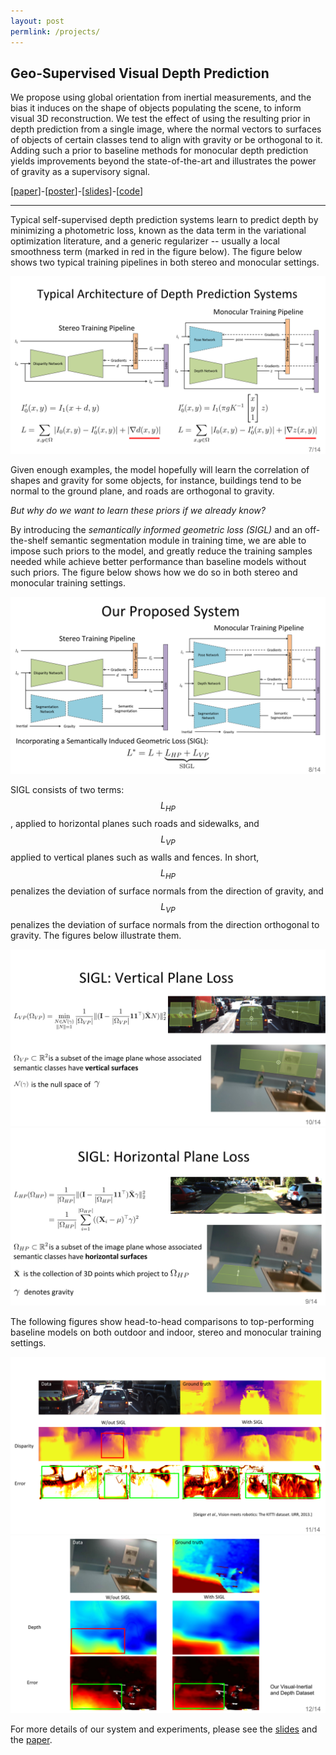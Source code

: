 ```yaml
---
layout: post
permlink: /projects/
---
```


## Geo-Supervised Visual Depth Prediction

We propose using global orientation from inertial measurements, and the bias it induces on the shape of objects populating the scene, to inform visual 3D reconstruction. We test the effect of using the resulting prior in depth prediction from a single image, where the normal vectors to surfaces of objects of certain classes tend to align with gravity or be orthogonal to it. Adding such a prior to baseline methods for monocular depth prediction yields improvements beyond the state-of-the-art and illustrates the power of gravity as a supervisory signal.

\[[paper][icra19_paper]\]-\[[poster][icra19_poster]\]-\[[slides][icra19_slides]\]-\[[code][icra19_code]\]


[icra19_paper]: https://arxiv.org/abs/1807.11130v3.pdf
[icra19_poster]: empty.html
[icra19_slides]: empty.html
[icra19_code]: https://github.com/feixh/GeoSup

---

Typical self-supervised depth prediction systems learn to predict depth by minimizing a photometric loss, known as the data term in the variational optimization literature, and a generic regularizer -- usually a local smoothness term (marked in red in the figure below). The figure below shows two typical training pipelines in both stereo and monocular settings.

<img src="icra19_site/typical_nets.svg" alt="">

Given enough examples, the model hopefully will learn the correlation of shapes and gravity for some objects, for instance, buildings tend to be normal to the ground plane, and roads are orthogonal to gravity. 

*But why do we want to learn these priors if we already know?*

By introducing the *semantically informed geometric loss (SIGL)* and an off-the-shelf semantic segmentation module in training time, we are able to impose such priors to the model, and greatly reduce the training samples needed while achieve better performance than baseline models without such priors. The figure below shows how we do so in both stereo and monocular training settings.

<img src="icra19_site/our_nets.svg" alt="">

SIGL consists of two terms: $$L_{HP}$$, applied to horizontal planes such roads and sidewalks, and $$L_{VP}$$ applied to vertical planes such as walls and fences. In short, $$L_{HP}$$ penalizes the deviation of surface normals from the direction of gravity, and $$L_{VP}$$ penalizes the deviation of surface normals from the direction orthogonal to gravity. The figures below illustrate them.

<img src="icra19_site/lvp.svg" alt="">

<img src="icra19_site/lhp.svg" alt="">

The following figures show head-to-head comparisons to top-performing baseline models on both outdoor and indoor, stereo and monocular training settings.

<img src="icra19_site/outdoor.svg" alt="">

<img src="icra19_site/indoor.svg" alt="">



For more details of our system and experiments, please see the [slides][icra19_slides] and the [paper][icra19_paper].
